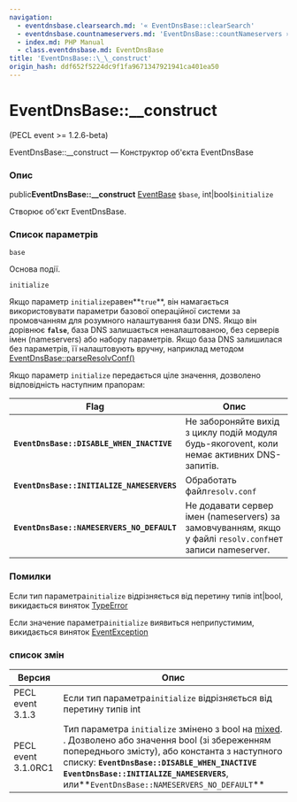 ```yaml
---
navigation:
  - eventdnsbase.clearsearch.md: '« EventDnsBase::clearSearch'
  - eventdnsbase.countnameservers.md: 'EventDnsBase::countNameservers »'
  - index.md: PHP Manual
  - class.eventdnsbase.md: EventDnsBase
title: 'EventDnsBase::\_\_construct'
origin_hash: ddf652f5224dc9f1fa9671347921941ca401ea50
---
```

# EventDnsBase::\_\_construct

(PECL event >= 1.2.6-beta)

EventDnsBase::\_\_construct — Конструктор об'єкта EventDnsBase

### Опис

public**EventDnsBase::\_\_construct** [EventBase](class.eventbase.md) `$base`, int|bool`$initialize`

Створює об'єкт EventDnsBase.

### Список параметрів

`base`

Основа події.

`initialize`

Якщо параметр `initialize`равен\*\*`true`\*\*, він намагається використовувати параметри базової операційної системи за промовчанням для розумного налаштування бази DNS. Якщо він дорівнює **`false`**, база DNS залишається неналаштованою, без серверів імен (nameservers) або набору параметрів. Якщо база DNS залишилася без параметрів, її налаштовують вручну, наприклад методом [EventDnsBase::parseResolvConf()](eventdnsbase.parseresolvconf.md)

Якщо параметр `initialize` передається ціле значення, дозволено відповідність наступним прапорам:

| Flag | Опис |
| --- | --- |
| **`EventDnsBase::DISABLE_WHEN_INACTIVE`** | Не забороняйте вихід з циклу подій модуля будь-якогоvent, коли немає активних DNS-запитів. |
| **`EventDnsBase::INITIALIZE_NAMESERVERS`** | Обработать файл`resolv.conf` |
| **`EventDnsBase::NAMESERVERS_NO_DEFAULT`** | Не додавати сервер імен (nameservers) за замовчуванням, якщо у файлі `resolv.conf`нет записи nameserver. |

### Помилки

Если тип параметра`initialize` відрізняється від перетину типів int|bool, викидається виняток [TypeError](class.typeerror.md)

Если значение параметра`initialize` виявиться неприпустимим, викидається виняток [EventException](class.eventexception.md)

### список змін

| Версия | Опис |
| --- | --- |
| PECL event 3.1.3 | Если тип параметра`initialize` відрізняється від перетину типів int |
| PECL event 3.1.0RC1 | Тип параметра `initialize` змінено з bool на [mixed](language.types.declarations.md#language.types.declarations.mixed). . Дозволено або значення bool (зі збереженням попереднього змісту), або константа з наступного списку: **`EventDnsBase::DISABLE_WHEN_INACTIVE`** **`EventDnsBase::INITIALIZE_NAMESERVERS`**, или\*\*`EventDnsBase::NAMESERVERS_NO_DEFAULT`\*\* |
